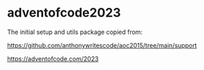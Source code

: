 # adventofcode2023

The initial setup and utils package copied from:

<https://github.com/anthonywritescode/aoc2015/tree/main/support>


<https://adventofcode.com/2023>
